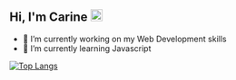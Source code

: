  ## Hi,  I'm Carine </a> <img src="https://user-images.githubusercontent.com/1303154/88677602-1635ba80-d120-11ea-84d8-d263ba5fc3c0.gif" width="21px" height="21px" alt="hi">

- 🔭 I’m currently working on my Web Development skills
- 🌱 I’m currently learning  Javascript


[![Top Langs](https://github-readme-stats.vercel.app/api/top-langs/?username=juayuohcarineneng19&langs_count=20&layout=compact&theme=midnight-purple&align=right&width=100%&hide_border=true)](https://github.com/juayuohcarineneng19/github-readme-stats)
